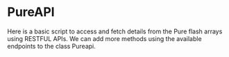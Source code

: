# PureAPI
Here is a basic script to access and fetch details from the Pure flash arrays using RESTFUL APIs. We can add more methods using the available endpoints to the class Pureapi.
